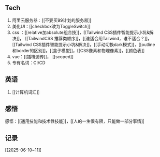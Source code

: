 ## Tech
1. 阿里云服务器：[[不要买99计划的服务器]]
2. 美化UI：[[checkbox改为ToggleSwitch]]
3. css ：[[relative加absolute组合技]]，[[Tailwind CSS插件智能提示小坑&解决]]， [[TailwindCSS 推荐类顺序]]，[[谁适合用Tailwind，谁不适合？]]， [[Tailwind CSS插件智能提示小坑&解决]]，[[手动切换dark模式]]，[[outline和border的区别]]，[[盒子模型]]，[[CSS像素和物理像素]]，[[颜色表]]
4. vue：[[插槽透传]]， [[scoped]]
5. 专有名词：CI/CD

## 英语
1. [[计算机词汇]]
## 感悟
 感悟：[[通用技能和技术性技能]]，[[人的一生很有限，只能做一部分事情]]

## 记录

[[2025-06-10~11]]